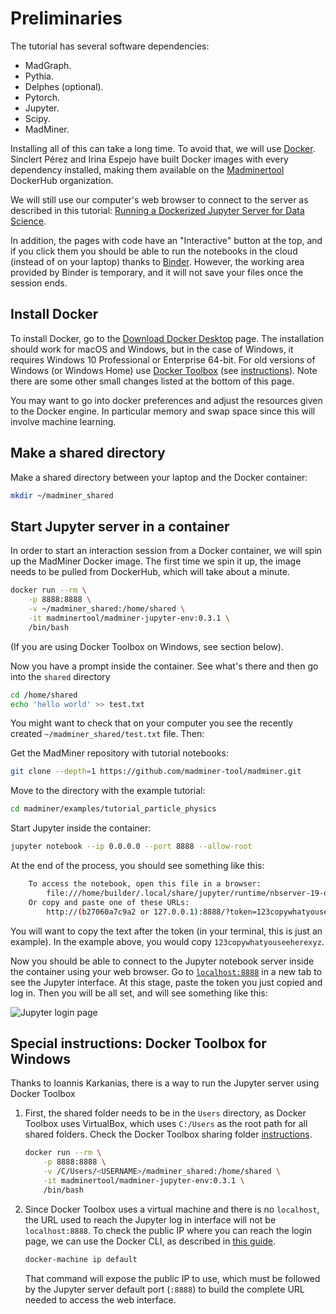 # Preliminaries

The tutorial has several software dependencies:
- MadGraph.
- Pythia.
- Delphes (optional).
- Pytorch.
- Jupyter.
- Scipy.
- MadMiner.

Installing all of this can take a long time. To avoid that, we will use [Docker][docker-web].
Sinclert Pérez and Irina Espejo have built Docker images with every dependency installed,
making them available on the [Madminertool][dockerhub-madminer] DockerHub organization.

We will still use our computer's web browser to connect to the server as described in this tutorial:
[Running a Dockerized Jupyter Server for Data Science][jupyter-server-tutorial].

In addition, the pages with code have an "Interactive" button at the top, and if you click them
you should be able to run the notebooks in the cloud (instead of on your laptop) thanks to [Binder][binder-web].
However, the working area provided by Binder is temporary, and it will not save your files once the session ends.


## Install Docker
To install Docker, go to the [Download Docker Desktop][docker-download] page. The installation should work
for macOS and Windows, but in the case of Windows, it requires Windows 10 Professional or Enterprise 64-bit.
For old versions of Windows (or Windows Home) use [Docker Toolbox][docker-toolbox] (see [instructions][docker-toolbox-guide]).
Note there are some other small changes listed at the bottom of this page.

You may want to go into docker preferences and adjust the resources given to the Docker engine.
In particular memory and swap space since this will involve machine learning.


## Make a shared directory
Make a shared directory between your laptop and the Docker container:

```bash
mkdir ~/madminer_shared
```


## Start Jupyter server in a container
In order to start an interaction session from a Docker container, we will spin up the MadMiner Docker image.
The first time we spin it up, the image needs to be pulled from DockerHub, which will take about a minute.

```bash
docker run --rm \
    -p 8888:8888 \
    -v ~/madminer_shared:/home/shared \
    -it madminertool/madminer-jupyter-env:0.3.1 \
    /bin/bash
```

(If you are using Docker Toolbox on Windows, see section below).

Now you have a prompt inside the container. See what's there and then go into the `shared` directory

```bash
cd /home/shared
echo 'hello world' >> test.txt
```

You might want to check that on your computer you see the recently created `~/madminer_shared/test.txt` file. Then:

Get the MadMiner repository with tutorial notebooks:
```bash
git clone --depth=1 https://github.com/madminer-tool/madminer.git
```

Move to the directory with the example tutorial:
```bash
cd madminer/examples/tutorial_particle_physics
```

Start Jupyter inside the container:
```bash
jupyter notebook --ip 0.0.0.0 --port 8888 --allow-root
```

At the end of the process, you should see something like this:
```bash
    To access the notebook, open this file in a browser:
        file:///home/builder/.local/share/jupyter/runtime/nbserver-19-open.html
    Or copy and paste one of these URLs:
        http://(b27060a7c9a2 or 127.0.0.1):8888/?token=123copywhatyouseeherexyz
```

You will want to copy the text after the token (in your terminal, this is just an example).
In the example above, you would copy `123copywhatyouseeherexyz`.

Now you should be able to connect to the Jupyter notebook server inside the container using your web browser.
Go to [`localhost:8888`][jupyter-server-localhost] in a new tab to see the Jupyter interface. At this stage,
paste the token you just copied and log in. Then you will be all set, and will see something like this:

![Jupyter login page][jupyter-login-image]


## Special instructions: Docker Toolbox for Windows
Thanks to Ioannis Karkanias, there is a way to run the Jupyter server using Docker Toolbox

1) First, the shared folder needs to be in the `Users` directory, as Docker Toolbox uses VirtualBox,
   which uses `C:/Users` as the root path for all shared folders. Check the Docker Toolbox sharing
   folder [instructions][docker-toolbox-sharing].

    ```bash
    docker run --rm \
        -p 8888:8888 \
        -v /C/Users/<USERNAME>/madminer_shared:/home/shared \
        -it madminertool/madminer-jupyter-env:0.3.1 \
        /bin/bash
    ```

2) Since Docker Toolbox uses a virtual machine and there is no `localhost`, the URL used to reach
   the Jupyter log in interface will not be `localhost:8888`. To check the public IP where you can reach
   the login page, we can use the Docker CLI, as described in [this guide][docker-toolbox-verify].

    ```bash
    docker-machine ip default
    ```

    That command will expose the public IP to use, which must be followed by the Jupyter server default port (`:8888`)
    to build the complete URL needed to access the web interface.


[binder-web]: https://mybinder.org
[docker-download]: https://www.docker.com/products/docker-desktop
[docker-toolbox]: https://docs.docker.com/toolbox/overview
[docker-toolbox-guide]: https://docs.docker.com/toolbox/toolbox_install_windows
[docker-toolbox-sharing]: https://docs.docker.com/toolbox/toolbox_install_windows/#optional-add-shared-directories
[docker-toolbox-verify]: https://docs.docker.com/toolbox/toolbox_install_windows/#step-3-verify-your-installation
[docker-web]: https://www.docker.com
[dockerhub-madminer]: https://hub.docker.com/u/madminertool
[jupyter-login-image]: images/notebook.png
[jupyter-server-tutorial]: https://www.dataquest.io/blog/docker-data-science
[jupyter-server-localhost]: localhost:8888
